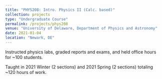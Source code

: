 ```yaml
---
title: "PHYS208: Intro. Physics II (Calc. based)"
collection: projects
type: "Undergraduate Course"
permalink: /projects/phys208
venue: "University of Delaware, Department of Physics and Astronomy"
date: 2021-01-04
location: "Newark, DE"
---
```


Instructed physics labs, graded reports and exams, and held office hours for ~100 students.

Taught in 2021 Winter (2 sections) and 2021 Spring (2 sections) totaling ~120 hours of work. 